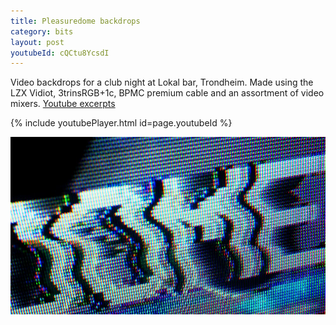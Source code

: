 ```yaml
---
title: Pleasuredome backdrops
category: bits
layout: post
youtubeId: cQCtu8YcsdI
---
```


Video backdrops for a club night at Lokal bar, Trondheim. Made using the LZX Vidiot, 3trinsRGB+1c, BPMC premium cable and an assortment of video mixers.
[Youtube excerpts](https://www.youtube.com/watch?v=cQCtu8YcsdI)

{% include youtubePlayer.html id=page.youtubeId %}

![Physical format](/assets/images/pleasuredome1.jpg)